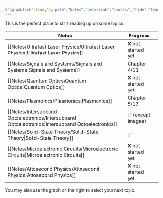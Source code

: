 ```yaml
---
{"dg-publish":true,"dg-path":"Notes","permalink":"/notes/","hide":"true","dgShowBacklinks":"false","dgShowLocalGraph":true,"updated":"2025-01-28T23:32:08.710+01:00"}
---
```


This is the perfect place to start reading up on some topics:

| Notes                                                                                             | Progress          |     |
| ------------------------------------------------------------------------------------------------- | ----------------- | --- |
| [[Notes/Ultrafast Laser Physics/Ultrafast Laser Physics\|Ultrafast Laser Physics]]                | ❌ not started yet |     |
| [[Notes/Signals and Systems/Signals and Systems\|Signals and Systems]]                            | Chapter 4/11      |     |
| [[Notes/Quantum Optics/Quantum Optics\|Quantum Optics]]                                           | ❌ not started yet |     |
| [[Notes/Plasmonics/Plasmonics\|Plasmonics]]                                                       | Chapter 5/17      |     |
| [[Notes/Intersubband Optoelectronics/Intersubband Optoelectronics\|Intersubband Optoelectronics]] | ✅ (except images) |     |
| [[Notes/Solid-State Theory/Solid-State Theory\|Solid-State Theory]]                               | ✅                 |     |
| [[Notes/Microelectronic Circuits/Microelectronic Circuits\|Microelectronic Circuits]]             | ❌ not started yet |     |
| [[Notes/Attosecond Physics/Attosecond Physics\|Attosecond Physics]]                               | ❌ not started yet |     |

You may also use the graph on the right to select your next topic.